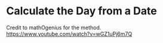 
# Calculate the Day from a Date

Credit to mathOgenius for the method.  
https://www.youtube.com/watch?v=wGZ1uPj6m7Q
